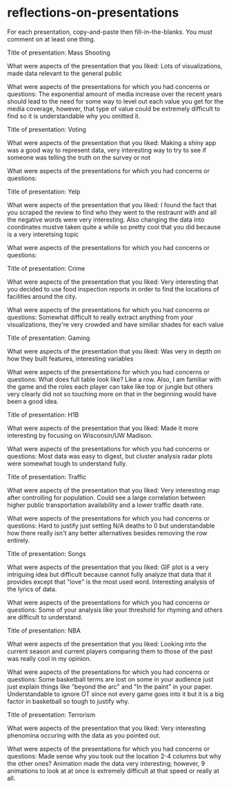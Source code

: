 # reflections-on-presentations

For each presentation, copy-and-paste then fill-in-the-blanks.  You must comment on at least one thing. 


Title of presentation: Mass Shooting

What were aspects of the presentation that you liked: Lots of visualizations, made data relevant to the general public

What were aspects of the presentations for which you had concerns or questions: The exponential amount of media increase over the recent years should lead to the need for some way to level out each value you get for the media coverage, however, that type of value could be extremely difficult to find so it is understandable why you omitted it.




Title of presentation: Voting

What were aspects of the presentation that you liked: Making a shiny app was a good way to represent data, very interesting way to try to see if someone was telling the truth on the survey or not

What were aspects of the presentations for which you had concerns or questions: 




Title of presentation: Yelp

What were aspects of the presentation that you liked: I found the fact that you scraped the review to find who they went to the restraunt with and all the negative words were very interesting. Also changing the data into coordinates mustve taken quite a while so pretty cool that you did because is a very interetsing topic

What were aspects of the presentations for which you had concerns or questions:




Title of presentation: Crime

What were aspects of the presentation that you liked: Very interesting that you decided to use food inspection reports in order to find the locations of facilities around the city.

What were aspects of the presentations for which you had concerns or questions: Somewhat difficult to really extract anything from your visualizations, they're very crowded and have similiar shades for each value




Title of presentation: Gaming

What were aspects of the presentation that you liked: Was very in depth on how they built features, interesting variables

What were aspects of the presentations for which you had concerns or questions: What does full table look like? Like a row. Also, I am familiar with the game and the roles each player can take like top or jungle but others very clearly did not so touching more on that in the beginning would have been a good idea.




Title of presentation: H1B

What were aspects of the presentation that you liked: Made it more interesting by focusing on Wisconsin/UW Madison.

What were aspects of the presentations for which you had concerns or questions: Most data was easy to digest, but cluster analysis radar plots were somewhat tough to understand fully.




Title of presentation: Traffic

What were aspects of the presentation that you liked: Very interesting map after controlling for population. Could see a large correlation between higher public transportation availability and a lower traffic death rate.

What were aspects of the presentations for which you had concerns or questions: Hard to justify just setting N/A deaths to 0 but understandable how there really isn't any better alternatives besides removing the row entirely.




Title of presentation: Songs

What were aspects of the presentation that you liked: GIF plot is a very intriguing idea but difficult because cannot fully analyze that data that it provides except that "love" is the most used word. Interesting analysis of the lyrics of data.    

What were aspects of the presentations for which you had concerns or questions: Some of your analysis like your threshold for rhyming and others are difficult to understand.




Title of presentation: NBA

What were aspects of the presentation that you liked: Looking into the current season and current players comparing them to those of the past was really cool in my opinion.

What were aspects of the presentations for which you had concerns or questions: Some basketball terms are lost on some in your audience just just explain things like "beyond the arc" and "In the paint" in your paper. Understandable to ignore OT since not every game goes into it but it is a big factor in basketball so tough to justify why.




Title of presentation: Terrorism

What were aspects of the presentation that you liked: Very interesting phenomina occuring with the data as you pointed out.

What were aspects of the presentations for which you had concerns or questions: Made sense why you took out the location 2-4 columns but why the other ones? Animation made the data very interesting; however, 9 animations to look at at once is extremely difficult at that speed or really at all.
